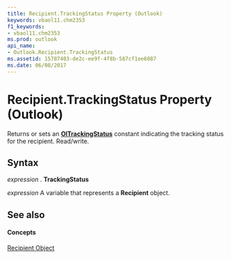 ```yaml
---
title: Recipient.TrackingStatus Property (Outlook)
keywords: vbaol11.chm2353
f1_keywords:
- vbaol11.chm2353
ms.prod: outlook
api_name:
- Outlook.Recipient.TrackingStatus
ms.assetid: 15787403-de2c-ee9f-4f8b-587cf1ee6087
ms.date: 06/08/2017
---
```



# Recipient.TrackingStatus Property (Outlook)

Returns or sets an  **[OlTrackingStatus](oltrackingstatus-enumeration-outlook.md)** constant indicating the tracking status for the recipient. Read/write.


## Syntax

 _expression_ . **TrackingStatus**

 _expression_ A variable that represents a **Recipient** object.


## See also


#### Concepts


[Recipient Object](recipient-object-outlook.md)

